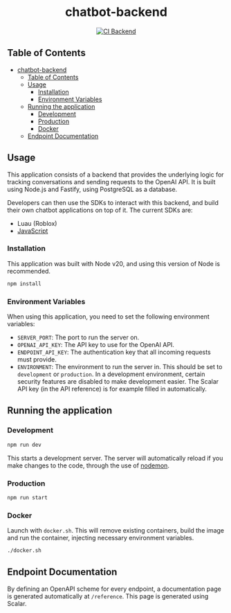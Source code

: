 <div align="center">

# chatbot-backend

[![CI Backend](https://github.com/VirtualButFake/chatbot-sdk/actions/workflows/ci-backend.yaml/badge.svg)](https://github.com/VirtualButFake/chatbot-sdk/actions)

</div>

## Table of Contents

- [chatbot-backend](#chatbot-backend)
    - [Table of Contents](#table-of-contents)
    - [Usage](#usage)
        - [Installation](#installation)
        - [Environment Variables](#environment-variables)
    - [Running the application](#running-the-application)
        - [Development](#development)
        - [Production](#production)
        - [Docker](#docker)
    - [Endpoint Documentation](#endpoint-documentation)

## Usage

This application consists of a backend that provides the underlying logic for tracking conversations and sending requests to the OpenAI API. It is built using Node.js and Fastify, using PostgreSQL as a database.

Developers can then use the SDKs to interact with this backend, and build their own chatbot applications on top of it. The current SDKs are:

- Luau (Roblox)
- [JavaScript](./sdk/js/)

### Installation

This application was built with Node v20, and using this version of Node is recommended.

```bash
npm install
```

### Environment Variables

When using this application, you need to set the following environment variables:

- `SERVER_PORT`: The port to run the server on.
- `OPENAI_API_KEY`: The API key to use for the OpenAI API.
- `ENDPOINT_API_KEY`: The authentication key that all incoming requests must provide.
- `ENVIRONMENT`: The environment to run the server in. This should be set to `development` or `production`. In a development environment, certain security features are disabled to make development easier. The Scalar API key (in the API reference) is for example filled in automatically.

## Running the application

### Development

```bash
npm run dev
```

This starts a development server. The server will automatically reload if you make changes to the code, through the use of [nodemon](https://github.com/remy/nodemon).

### Production

```bash
npm run start
```

### Docker

Launch with `docker.sh`. This will remove existing containers, build the image and run the container, injecting necessary environment variables.

```bash
./docker.sh
```

## Endpoint Documentation

By defining an OpenAPI scheme for every endpoint, a documentation page is generated automatically at `/reference`. This page is generated using Scalar.
